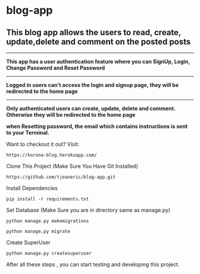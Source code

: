 # blog-app

<h2>This blog app allows the users to read, create, update,delete and comment on the posted posts</h2>
<hr>

**This app has a user authentication feature where you can SignUp, Login, Change Password and Reset Password**
<hr>

**Logged in users can't access the login and signup page, they will be redirected to the home page**
<hr>

**Only authenticated users can create, update, delete and comment. Otherwise they will be redirected to the home page**


<strong>when Resetting password, the email which contains instructions is sent to your Terminal.</strong>

Want to checkout it out? Visit:

```https://korona-blog.herokuapp.com/```


Clone This Project (Make Sure You Have Git Installed)

```
https://github.com/tjeaneric/blog-app.git
```
Install Dependencies 

```
pip install -r requirements.txt
```

Set Database (Make Sure you are in directory same as manage.py)
```
python manage.py makemigrations

python manage.py migrate
```
Create SuperUser 
```
python manage.py createsuperuser
```

After all these steps , you can start testing and developing this project. 
